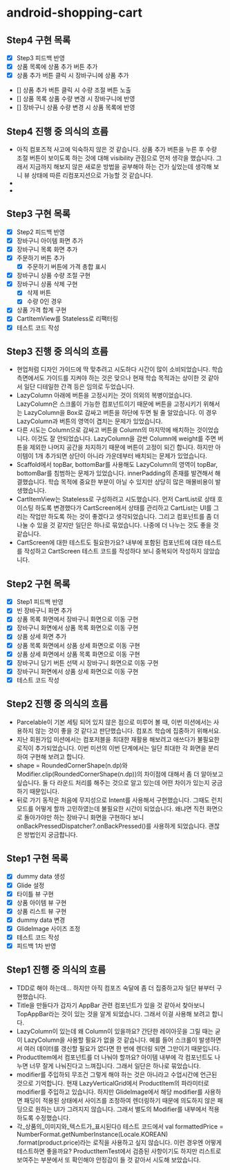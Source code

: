 # android-shopping-cart

## Step4 구현 목록

- [x] Step3 피드백 반영
- [x] 상품 목록에 상품 추가 버튼 추가
- [x] 상품 추가 버튼 클릭 시 장바구니에 상품 추가
- [] 상품 추가 버튼 클릭 시 수량 조절 버튼 노출
- [] 상품 목록 상품 수량 변경 시 장바구니에 반영
- [] 장바구니 상품 수량 변경 시 상품 목록에 반영

## Step4 진행 중 의식의 흐름

- 아직 컴포즈적 사고에 익숙하지 않은 것 같습니다. 상품 추가 버튼을 누른 후 수량 조절 버튼이 보이도록 하는 것에 대해 visibility 관점으로 먼저 생각을 했습니다.
  그래서 지금까지 해보지 않은 새로운 방법을 공부해야 하는 건가 싶었는데 생각해 보니 뷰 상태에 따른 리컴포지션으로 가능할 것 같습니다.
-
-

## Step3 구현 목록

- [x] Step2 피드백 반영
- [x] 장바구니 아이템 화면 추가
- [x] 장바구니 목록 화면 추가
- [x] 주문하기 버튼 추가
    - [x] 주문하기 버튼에 가격 총합 표시
- [x] 장바구니 상품 수량 조절 구현
- [x] 장바구니 상품 삭제 구현
    - [x] 삭제 버튼
    - [x] 수량 0인 경우
- [x] 상품 가격 합계 구현
- [x] CartItemView를 Stateless로 리팩터링
- [x] 테스트 코드 작성

## Step3 진행 중 의식의 흐름

- 현업처럼 디자인 가이드에 딱 맞추려고 시도하다 시간이 많이 소비되었습니다. 학습 측면에서도 가이드를 지켜야 하는 것은 맞으나 현재 학습 목적과는 상이한 것 같아서 일단 디테일한
  간격 등은 임의로 두었습니다.
- LazyColumn 아래에 버튼을 고정시키는 것이 의외의 복병이었습니다. LazyColumn은 스크롤이 가능한 컴포넌트이기 때문에 버튼을 고정시키기 위해서는
  LazyColumn을 Box로 감싸고 버튼을 하단에 두면 될 줄 알았습니다. 이 경우 LazyColumn과 버튼의 영역이 겹치는 문제가 있었습니다.
- 다른 시도는 Column으로 감싸고 버튼을 Column의 마지막에 배치하는 것이었습니다. 이것도 잘 안되었습니다. LazyColumn을 감싼 Column에 weight를 주면
  버튼을 제외한 나머지 공간을 차지하기 때문에 버튼이 고정이 되긴 합니다. 하지만 아이템이 1개 추가되면 상단이 아니라 가운데부터 배치되는 문제가 있었습니다.
- Scaffold에서 topBar, bottomBar를 사용해도 LazyColumn의 영역이 topBar, bottomBar를 침범하는 문제가 있었습니다.
  innerPadding의 존재를 발견해서 해결했습니다. 학습 목적에 중요한 부분이 아닐 수 있지만 상당히 많은 매몰비용이 발생했습니다.
- CartItemView는 Stateless로 구성하려고 시도했습니다. 먼저 CartList로 상태 호이스팅 하도록 변경했다가 CartScreen에서 상태를 관리하고
  CartList는 UI를 그리는 작업만 하도록 하는 것이 좋겠다고 생각되었습니다. 그리고 컴포넌트를 좀 더 나눌 수 있을 것 같지만 일단은 하나로 묶었습니다. 나중에 더 나누는
  것도 좋을 것 같습니다.
- CartScreen에 대한 테스트도 필요한가요? 내부에 포함된 컴포넌트에 대한 테스트를 작성하고 CartScreen 테스트 코드를 작성하다 보니 중복되어 작성하지 않았습니다.

## Step2 구현 목록

- [x] Step1 피드백 반영
- [x] 빈 장바구니 화면 추가
- [x] 상품 목록 화면에서 장바구니 화면으로 이동 구현
- [x] 장바구니 화면에서 상품 목록 화면으로 이동 구현
- [x] 상품 상세 화면 추가
- [x] 상품 목록 화면에서 상품 상세 화면으로 이동 구현
- [x] 상품 상세 화면에서 상품 목록 화면으로 이동 구현
- [x] 장바구니 담기 버튼 선택 시 장바구니 화면으로 이동 구현
- [x] 장바구니 화면에서 상품 상세 화면으로 이동 구현
- [x] 테스트 코드 작성

## Step2 진행 중 의식의 흐름

- Parcelable이 기본 세팅 되어 있지 않은 점으로 미루어 볼 때, 이번 미션에서는 사용하지 않는 것이 좋을 것 같다고 판단했습니다. 컴포즈 학습에 집중하기 위해서요.
- 지난 회원가입 미션에서는 컴포저블을 최대한 재활용 해보려고 애쓰다가 불필요한 로직이 추가되었습니다. 이번 미션의 이번 단계에서는 일단 최대한 각 화면을 분리하여 구현해 보려고
  합니다.
- shape = RoundedCornerShape(n.dp)와 Modifier.clip(RoundedCornerShape(n.dp))의 차이점에 대해서 좀 더 알아보고 싶습니다.
  둘 다 라운드 처리를 해주는 것으로 알고 있는데 어떤 차이가 있는지 궁금하기 때문입니다.
- 뒤로 가기 동작은 처음에 무지성으로 Intent를 사용해서 구현했습니다. 그때도 런치 모드를 어떻게 할까 고민하였는데 불필요한 시간이 되었습니다. 왜냐면 직전 화면으로
  돌아가야만 하는 장바구니 화면을 구현하다 보니 onBackPressedDispatcher?.onBackPressed()를 사용하게 되었습니다. 괜찮은 방법인지 궁금합니다.

## Step1 구현 목록

- [x] dummy data 생성
- [x] Glide 설정
- [x] 타이틀 뷰 구현
- [x] 상품 아이템 뷰 구현
- [x] 상품 리스트 뷰 구현
- [x] dummy data 변경
- [x] GlideImage 사이즈 조정
- [x] 테스트 코드 작성
- [x] 피드백 1차 반영

## Step1 진행 중 의식의 흐름

- TDD로 해야 하는데... 하지만 아직 컴포즈 숙달에 좀 더 집중하고자 일단 뷰부터 구현했습니다.
- Title을 만들다가 갑자기 AppBar 관련 컴포넌트가 있을 것 같아서 찾아보니 TopAppBar라는 것이 있는 것을 알게 되었습니다. 그래서 이걸 사용해 보려고 합니다.
- LazyColumn이 있는데 왜 Column이 있을까요? 간단한 레이아웃을 그릴 때는 굳이 LazyColumn을 사용할 필요가 없을 것 같습니다. 예를 들어 스크롤이 발생하면서
  여러 데이터를 갱신할 필요가 없다면 한 번에 렌더링 되면 그만이기 때문입니다.
- ProductItem에서 컴포넌트를 더 나눠야 할까요? 아이템 내부에 각 컴포넌트도 나누면 너무 잘게 나눠진다고 느껴집니다. 그래서 일단은 하나로 묶었습니다.
- modifier를 주입하되 무조건 그렇게 해야 하는 것은 아니라고 수업시간에 언근된 것으로 기억합니다. 현재 LazyVerticalGrid에서 ProductItem의
  파라미터로 modifier를 주입하고 있습니다. 하지만 GlideImage에서 해당 modifier를 사용하면 패딩이 적용된 상태에서 사이즈를 조정하여 렌더링하기 때문에
  의도하지 않은 패딩으로 원하는 UI가 그려지지 않습니다. 그래서 별도의 Modifier를 내부에서 적용하도록 수정했습니다.
- 각_상품의_이미지와_텍스트가_표시된다() 테스트 코드에서 val formattedPrice = NumberFormat.getNumberInstance(Locale.KOREAN)
  .format(product.price)라는 로직을 사용하고 싶지 않습니다. 이런 경우엔 어떻게 테스트하면 좋을까요? ProductItemTest에서 검증된 사항이기도 하지만
  리스트로 보여주는 부분에서 또 확인해야 안정감이 들 것 같아서 시도해 보았습니다.
